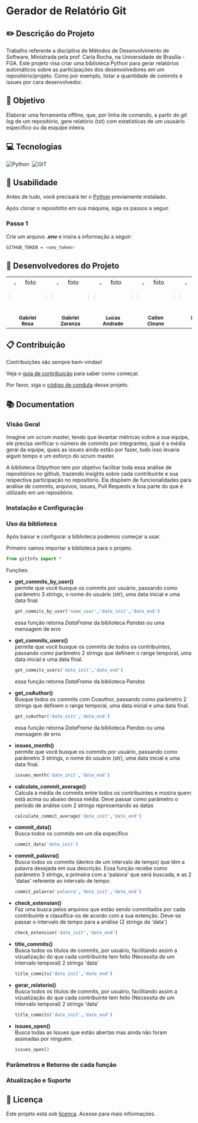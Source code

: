 # Gerador de Relatório Git

## :pencil2: Descrição do Projeto

Trabalho referente a disciplina de Métodos de Desenvolvimento de Software, Ministrada pela prof. Carla Rocha, na Universidade de Brasília - FGA. 
Este projeto visa criar uma biblioteca Python para gerar relatórios automáticos sobre as participações dos desenvolvedores em um repositório/projeto. Como por exemplo, listar a quantidade de commits e issues por cara desenvolvedor.

## :dart: Objetivo

Elaborar uma ferramenta offline, que, por linha de comando, a partir do _git log_ de um repositório, gere relatório (txt) com estatísticas de um ususário específico ou da esquipe inteira.  

## :computer: Tecnologias

![Python](https://img.shields.io/badge/-python-14354C?style=for-the-badge&logo=python&labelColor=0D1117)&nbsp;
![GIT](https://img.shields.io/badge/Git-E34F26?style=for-the-badge&logo=git&logoColor=white)&nbsp;  

## :hammer: Usabilidade

Antes de tudo, você precisará ter o [Python](https://www.python.org/downloads/) previamente instalado.

Após clonar o repositótio em sua máquina, siga os passos a seguir.

### Passo 1

Crie um arquivo **.env** e insira a informação a seguir:

``` bash
GITHUB_TOKEN = <seu_token>
```

## 🤝 Desenvolvedores do Projeto

<table>
  <tr>
    <td align="center" style="vertical-align:top"><a href="https://github.com/gabrielrosa09"><img style="border-radius: 50%;" src="https://avatars.githubusercontent.com/gabrielrosa09" width="100px;" alt="foto"/><br /><sub><b>Gabriel<br>Rosa</b></sub></a><br /></td>
    <td align="center" style="vertical-align:top"><a href="https://github.com/GZaranza"><img style="border-radius: 50%;" src="https://avatars.githubusercontent.com/GZaranza" width="100px;" alt="foto"/><br /><sub><b>Gabriel <br> Zaranza</b></sub></a><br /></td>
    <td align="center" style="vertical-align:top"><a href="https://github.com/lucaslobao-18"><img style="border-radius: 50%;" src="https://avatars.githubusercontent.com/lucaslobao-18" width="100px;" alt="foto"/><br /><sub><b>Lucas <br> Andrade</b></sub></a><br /></td>
    <td align="center" style="vertical-align:top"><a href="https://github.com/catlenc"><img style="border-radius: 50%;" src="https://avatars.githubusercontent.com/catlenc" width="100px;" alt="foto"/><br /><sub><b>Catlen <br> Cleane</b></sub></a><br /></td>
    <td align="center" style="vertical-align:top"><a href="https://github.com/rafa-kenji"><img style="border-radius: 50%;" src="https://avatars.githubusercontent.com/rafa-kenji" width="100px;" alt="foto"/><br /><sub><b>Rafael <br> Kenji</b></sub></a><br /></td>
    <td align="center" style="vertical-align:top"><a href="https://github.com/ViniciussdeOliveira"><img style="border-radius: 50%;" src="https://avatars.githubusercontent.com/ViniciussdeOliveira" width="100px;" alt="foto"/><br /><sub><b>Vinícius <br> de Oliveira</b></sub></a><br /></td>
    <td align="center" style="vertical-align:top"><a href="https://github.com/FelipeDireito"><img style="border-radius: 50%;" src="https://avatars.githubusercontent.com/FelipeDireito" width="100px;" alt="foto"/><br /><sub><b>Felipe <br> Direito</b></sub></a><br /></td>
  </tr>
</table>

## :clipboard: Contribuição

Contribuições são sempre bem-vindas!

Veja o [guia de contribuição](/CONTRIBUTING.md) para saber como começar.

Por favor, siga o [código de conduta](docs/CODE_OF_CONDUCT.md) desse projeto.

## :books: Documentation  

### Visão Geral

Imagine um scrum master, tendo que levantar métricas sobre a sua equipe, ele precisa verificar o número de commits por integrantes, qual é a média geral da equipe, quais as issues ainda estão por fazer, tudo isso levaria algum tempo e um esforço do scrum master.  

A biblioteca Gitpython tem por objetivo facilitar toda essa análise de repositórios no github, trazendo insights sobre cada contribuinte e sua respectiva participação no repositório. Ela dispõem de funcionalidades para análise de commits, arquivos, issues, Pull Requests e boa parte do que é utilizado em um repositório.  

### Instalação e Configuração

### Uso da biblioteca

Após baixar e configurar a biblioteca podemos começar a usar.  

Primeiro vamos importar a biblioteca para o projeto.

```python
from gitInfo import *
```  

Funções:  

- **get_commits_by_user()**  
  permite que você busque os commits por usuário, passando como parâmetro 3 strings, o nome do usuário (str), uma data inicial e uma data final.  

  ```python
  get_commits_by_user('name_user','date_init','date_end')
  ```  
  
  essa função retorna _DataFrame_ da biblioteca _Pandas_ ou uma mensagem de erro  

- **get_commits_users()**  
  permite que você busque os commits de todos os contribuintes, passando como parâmetro 2 strings que definem o range temporal, uma data inicial e uma data final.  

  ```python
  get_commits_users('date_init','date_end')
  ```  

  essa função retorna _DataFrame_ da biblioteca _Pandas_  

- **get_coAuthor()**  
  Busque todos os commits com Coauthor, passando como parâmetro 2 strings que definem o range temporal, uma data inicial e uma data final.  

  ```python
  get_coAuthor('date_init','date_end')
  ```  

  essa função retorna _DataFrame_ da biblioteca _Pandas_ ou uma mensagem de erro  

- **issues_month()**  
  permite que você busque os commits por usuário, passando como parâmetro 3 strings, o nome do usuário (str), uma data inicial e uma data final.  

  ```python
  issues_month('date_init','date_end')
  ```  

- **calculate_commit_average()**  
  Calcula a média de commits entre todos os contribuintes e mostra quem está acima ou abaixo dessa média. Deve passar como parâmetro o período de análise com 2 strings representando as datas

  ```python
  calculate_commit_average('date_init','date_end')
  ```  

- **commit_data()**  
  Busca todos os commits em um dia expecífico

  ```python
  commit_data('date_init')
  ```  

- **commit_palavra()**  
  Busca todos os commits (dentro de um intervalo de tempo) que têm a palavra desejada em sua descrição. Essa função recebe como parâmetro 3 strings, a primeira com a 'palavra' que será buscada, e as 2 'datas' referente ao intervalo de tempo

  ```python
  commit_palavra('palavra','date_init','date_end')
  ```  

- **check_extension()**  
  Faz uma busca pelos arquivos que estão sendo commitados por cada contribuinte e classifíca-os de acordo com a sua extenção. Deve-se passar o intervalo de tempo para a análise (2 strings de 'data')

  ```python
  check_extension('date_init','date_end')
  ```  

- **title_commits()**  
  Busca todos os titulos de commits, por usuário, facilitando assim a vizualização do que cada contribuinte tem feito (Necessita de um intervalo temporal) 2 strings 'data'

  ```python
  title_commits('date_init','date_end')
  ```  

- **gerar_relatorio()**  
  Busca todos os titulos de commits, por usuário, facilitando assim a vizualização do que cada contribuinte tem feito (Necessita de um intervalo temporal) 2 strings 'data'

  ```python
  title_commits('date_init','date_end')
  ```  

- **issues_open()**  
  Busca todas as Issues que estão abertas mas ainda não foram assinadas por ninguém.

  ```python
  issues_open()
  ```  

### Parâmetros e Retorno de cada função  

### Atualização e Suporte  

## :mag_right: Licença  

  Este projeto está sob [licença](/LICENSE). Acesse para mais informações.
